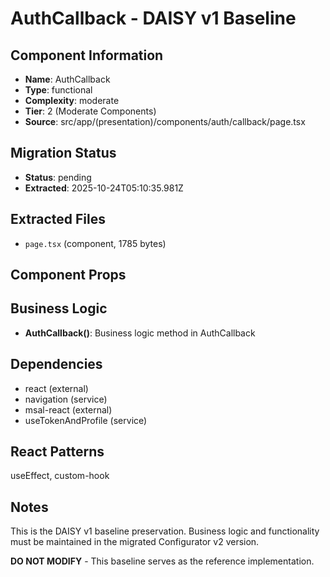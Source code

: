 # AuthCallback - DAISY v1 Baseline

## Component Information

- **Name**: AuthCallback
- **Type**: functional
- **Complexity**: moderate
- **Tier**: 2 (Moderate Components)
- **Source**: src/app/(presentation)/components/auth/callback/page.tsx

## Migration Status

- **Status**: pending
- **Extracted**: 2025-10-24T05:10:35.981Z

## Extracted Files

- `page.tsx` (component, 1785 bytes)

## Component Props



## Business Logic

- **AuthCallback()**: Business logic method in AuthCallback

## Dependencies

- react (external)
- navigation (service)
- msal-react (external)
- useTokenAndProfile (service)

## React Patterns

useEffect, custom-hook

## Notes

This is the DAISY v1 baseline preservation. Business logic and functionality
must be maintained in the migrated Configurator v2 version.

**DO NOT MODIFY** - This baseline serves as the reference implementation.
